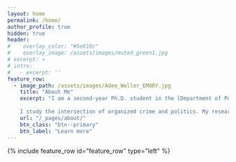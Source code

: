 ```yaml
---
layout: home
permalink: /home/
author_profile: true
hidden: true
header:
#    overlay_color: "#5e616c"
#    overlay_image: /assets/images/muted_green1.jpg
# excerpt: >
# intro: 
#   - excerpt: ''
feature_row:
  - image_path: /assets/images/Adee_Weller_EMORY.jpg
    title: "About Me"
    excerpt: "I am a second-year Ph.D. student in the [Department of Political Science](http://polisci.emory.edu/home/index.html) at [Emory University](https://www.emory.edu/home/index.html).\\  \\
    
    I study the intersection of organized crime and politics. My research interests include the interactions between criminal actors, criminal governance, and the impacts of crime on local politics. In my research, I combine causal inference and formal modeling with qualitative and quantitative methods."
    url: "/_pages/about/"
    btn_class: "btn--primary"
    btn_label: "Learn more"     
---
```



<!-- {% include feature_row id="intro" type="center" %} -->

{% include feature_row id="feature_row" type="left" %}